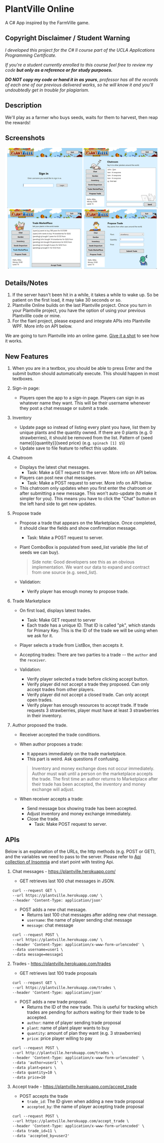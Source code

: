 ﻿# PlantVille Online
A C# App inspired by the FarmVille game.

## Copyright Disclaimer / Student Warning
_I developed this project for the C# II course part of the UCLA Applications Programming Certificate._

_If you're a student currently enrolled to this course feel free to review my code **but only as a reference or for study purposes.**_

***DO NOT copy my code or hand it in as yours***, _professor has all the records of each one of our previous delivered works, so he will know it and you'll undoubtedly get in trouble for plagiarism._

## Description ##
We'll play as a farmer who buys seeds, waits for them to harvest, then reap the rewards! 

## Screenshots
![screenshots](./MGPlantVilleOnline/screenshots/screenshots-plantville-online.jpg)

## Details/Notes

1. If the server hasn't been hit in a while, it takes a while to wake up. So be patient on the first load, it may take 30 seconds or so.
2. Plantville Online builds on the last Plantville project. Once you turn in your Plantville project, you have the option of using your previous Plantvillle code or mine.
3. For the fianl project, please expand and integrate APIs into Plantville WPF. More info on API below.

We are going to turn Plantville into an online game. [Give it a shot](./MGPlantVilleOnline/app/MGPlantVilleOnline.exe) to see how it works. 

## New Features
1. When you are in a textbox, you should be able to press Enter and the submit button should automatically execute. This should happen in most textboxes.
2. Sign-in page:
    - Players open the app to a sign-in page. Players can sign in as whatever name they want. This will be their username whenever they post a chat message or submit a trade.

3. Inventory
    - Update page so instead of listing every plant you have, list them by unique plants and the quantity owned. If there are 0 plants (e.g. 0 strawberries), it should be removed from the list. Pattern of {seed name}[{quantity}]{seed price} (e.g. `spinach [1] $5`)
    - Update save to file feature to reflect this update.

4. Chatroom
    - Displays the latest chat messages.
        - Task: Make a GET request to the server. More info on API below.
    - Players can post new chat messages. 
        - Task: Make a POST request to server. More info on API below.
    - This chatroom only updates when you first enter the chatroom or after submitting a new message. This won't auto-update (to make it simpler for you). This means you have to click the "Chat" button on the left hand side to get new updates.

5. Propose trade
    - Propose a trade that appears on the Marketplace. Once completed, it should clear the fields and show confirmation message.
        - Task: Make a POST request to server.
    - Plant ComboBox is populated from seed_list variable (the list of seeds we can buy).

        > Side note: Good developers see this as an obvious implementation. We want our data to expand and contract from one source (e.g. seed_list). 
    - Validation: 
        - Verify player has enough money to propose trade.

6. Trade Marketplace
    - On first load, displays latest trades.
        - Task: Make GET request to server
        - Each trade has a unique ID.  That ID is called "pk", which stands for Primary Key. This is the ID of the trade we will be using when we ask for it.
    - Player selects a trade from ListBox, then accepts it. 
    - Accepting trades: There are two parties to a trade -- the `author` and the `receiver`. 

    - Validation:
        - Verify player selected a trade before clicking accept button.
        - Verify player did not accept a trade they proposed. Can only accept trades from other players.
        - Verify player did not accept a closed trade. Can only accept open trades.
        - Verify player has enough resources to accept trade. If trade requests 3 strawberries, player must have at least 3 strawberries in their inventory.

7. Author proposed the trade.
    - Receiver accepted the trade conditions.
    - When author proposes a trade:
        - It appears immediately on the trade marketplace.
        - This part is weird. Ask questions if confusing.

        > Inventory and money exchange does not occur immediately. Author must wait until a person on the marketplace accepts the trade. The first time an author returns to Marketplace after their trade has been accepted, the inventory and money exchange will adjust.

    - When receiver accepts a trade:
        - Send message box showing trade has been accepted.
        - Adjust inventory and money exchange immediately.
        - Close the trade.
            - Task: Make POST request to server.


## APIs
Below is an explanation of the URLs, the http methods (e.g. POST or GET), and the variables we need to pass to the server. Please refer to [Api collection of Insomnia](/final//common//Insomnia_2023-06-03.json) and start point with testing Api.

1. Chat messages - https://plantville.herokuapp.com/
    - GET retrieves last 100 chat messages in JSON.
    ```shell
    curl --request GET \
    --url https://plantville.herokuapp.com/ \
    --header 'Content-Type: application/json'
    ```
    - POST adds a new chat message.
        - Returns last 100 chat messages after adding new chat message.
        - `username`: the name of player sending chat message
        - `message`: chat message
    ```shell
    curl --request POST \
    --url https://plantville.herokuapp.com/ \
    --header 'Content-Type: application/x-www-form-urlencoded' \
    --data username=user1 \
    --data message=message1
    ```
2. Trades - https://plantville.herokuapp.com/trades
    - GET retrieves last 100 trade proposals
    
    ```shell
    curl --request GET \
    --url https://plantville.herokuapp.com/trades \
    --header 'Content-Type: application/json'
    ```
    - POST adds a new trade proposal.
        - Returns the ID of the new trade. This is useful for tracking which trades are pending for authors waiting for their trade to be accepted.
        - `author`: name of player sending trade proposal
        - `plant`: name of plant player wants to buy
        - `quantity`: amount of plan they want (e.g. 3 strawberries)
        - `price`: price player willing to pay
    
    ```shell
    curl --request POST \
    --url http://plantville.herokuapp.com/trades \
    --header 'Content-Type: application/x-www-form-urlencoded' \
    --data 'author=user1' \
    --data plant=pears \
    --data quantity=10 \
    --data price=10
    ```
3. Accept trade - https://plantville.herokuapp.com/accept_trade
    - POST accepts the trade
        - `trade_id`: The ID given when adding a new trade proposal
        - `accepted_by`: the name of player accepting trade proposal
    ```shell
    curl --request POST \
    --url https://plantville.herokuapp.com/accept_trade \
    --header 'Content-Type: application/x-www-form-urlencoded' \
    --data trade_id=11 \
    --data 'accepted_by=user2'
    ```
